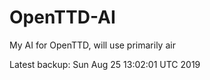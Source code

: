 # OpenTTD-AI
My AI for OpenTTD, will use primarily air

Latest backup: Sun Aug 25 13:02:01 UTC 2019
